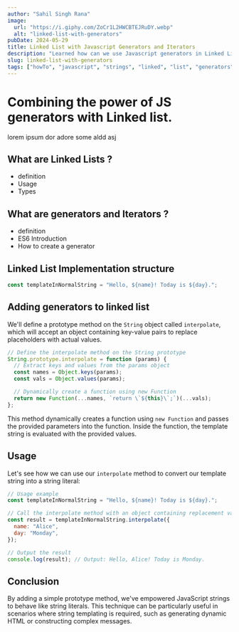 ```yaml
---
author: "Sahil Singh Rana"
image:
  url: "https://i.giphy.com/ZoCr1L2HWCBTEJRuDY.webp"
  alt: "linked-list-with-generators"
pubDate: 2024-05-29
title: Linked List with Javascript Generators and Iterators
description: "Learned how can we use Javascript generators in Linked Lists."
slug: linked-list-with-generators
tags: ["howTo", "javascript", "strings", "linked", "list", "generators", "iterators"]
---
```


# Combining the power of JS generators with Linked list.

lorem ipsum dor adore some aldd asj

## What are Linked Lists ?

- definition
- Usage
- Types

## What are generators and Iterators ?

- definition
- ES6 Introduction
- How to create a generator 


## Linked List Implementation structure
```javascript
const templateInNormalString = "Hello, ${name}! Today is ${day}.";
```

## Adding generators to linked list

We'll define a prototype method on the `String` object called `interpolate`, which will accept an object containing key-value pairs to replace placeholders with actual values.

```javascript
// Define the interpolate method on the String prototype
String.prototype.interpolate = function (params) {
  // Extract keys and values from the params object
  const names = Object.keys(params);
  const vals = Object.values(params);

  // Dynamically create a function using new Function
  return new Function(...names, `return \`${this}\`;`)(...vals);
};
```

This method dynamically creates a function using `new Function` and passes the provided parameters into the function. Inside the function, the template string is evaluated with the provided values.

## Usage

Let's see how we can use our `interpolate` method to convert our template string into a string literal:

```javascript
// Usage example
const templateInNormalString = "Hello, ${name}! Today is ${day}.";

// Call the interpolate method with an object containing replacement values
const result = templateInNormalString.interpolate({
  name: "Alice",
  day: "Monday",
});

// Output the result
console.log(result); // Output: Hello, Alice! Today is Monday.
```

## Conclusion

By adding a simple prototype method, we've empowered JavaScript strings to behave like string literals. This technique can be particularly useful in scenarios where string templating is required, such as generating dynamic HTML or constructing complex messages.
